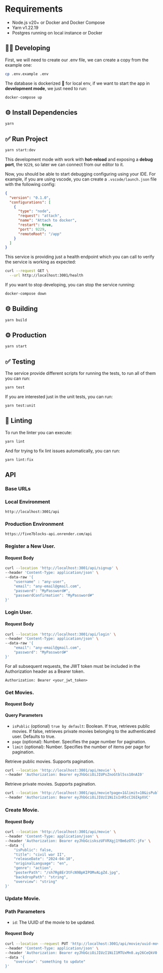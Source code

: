 # Requirements

- Node.js v20+ or Docker and Docker Compose
- Yarn v1.22.19
- Postgres running on local instance or Docker

## 🧑‍💻 Developing

First, we will need to create our .env file, we can create a copy from the example one:

```bash
cp .env.example .env
```

The database is dockerized 🐳 for local env, if we want to start the app in **development mode**, we just need to run:

```bash
docker-compose up

```

## ⚙️ Install Dependencies

```bash
yarn
```

## ✅ Run Project

```bash
yarn start:dev
```

This development mode with work with **hot-reload** and exposing a **debug port**, the `9229`, so later we can connect from our editor to it.

Now, you should be able to start debugging configuring using your IDE. For example, if you are using vscode, you can create a `.vscode/launch.json` file with the following config:

```json
{
  "version": "0.1.0",
  "configurations": [
    {
      "type": "node",
      "request": "attach",
      "name": "Attach to docker",
      "restart": true,
      "port": 9229,
      "remoteRoot": "/app"
    }
  ]
}
```

This service is providing just a health endpoint which you can call to verify the service is working as expected:

```bash
curl --request GET \
  --url http://localhost:3001/health
```

If you want to stop developing, you can stop the service running:

```bash
docker-compose down
```

## ⚙️ Building

```bash
yarn build
```

## ⚙️ Production

```bash
yarn start
```

## ✅ Testing

The service provide different scripts for running the tests, to run all of them you can run:

```bash
yarn test
```

If you are interested just in the unit tests, you can run:

```bash
yarn test:unit
```

## 💅 Linting

To run the linter you can execute:

```bash
yarn lint
```

And for trying to fix lint issues automatically, you can run:

```bash
yarn lint:fix
```

## API

### Base URLs

### Local Environment

```http request
http://localhost:3001/api
```

### Production Environment

```http request
https://five7blocks-api.onrender.com/api
```

### Register a New User.

#### Request Body

```bash
curl --location 'http://localhost:3001/api/signup' \
--header 'Content-Type: application/json' \
--data-raw '{
    "username" : "any-user",
    "email": "any-email@gmail.com",
    "password": "MyPassword#",
    "passwordConfirmation": "MyPassword#"
}'
```

### Login User.

#### Request Body

```bash
curl --location 'http://localhost:3001/api/login' \
--header 'Content-Type: application/json' \
--data-raw '{
    "email": "any-email@gmail.com",
    "password": "MyPassword#"
}'
```

For all subsequent requests, the JWT token must be included in the Authorization header as a Bearer token.

```http request
Authorization: Bearer <your_jwt_token>
```

### Get Movies.

#### Request Body

#### Query Parameters

- `isPublic` (optional) `true by default`: Boolean. If true, retrieves public movies. If false, retrieves private movies belonging to the authenticated user. Defaults to true.
- `page` (optional): Number. Specifies the page number for pagination.
- `limit` (optional): Number. Specifies the number of items per page for pagination.

Retrieve public movies. Supports pagination.

```bash
curl --location 'http://localhost:3001/api/movie' \
--header 'Authorization: Bearer eyJhbGciOiJIUPsZnoGtbl5ss10nAI0'
```

Retrieve private movies. Supports pagination.

```bash
curl --location 'http://localhost:3001/api/movie?page=1&limit=10&isPublic=false' \
--header 'Authorization: Bearer eyJhbGciOiJIUzI1NiIsInR5cCI6IkpXVC'
```

### Create Movie.

#### Request Body

```bash
curl --location 'http://localhost:3001/api/movie' \
--header 'Content-Type: application/json' \
--header 'Authorization: Bearer eyJhbGciskszUFVRXgj1YBm6zOTC-jFo' \
--data '{
    "isPublic": false,
    "title": "civil war II",
    "releaseDate": "2024-04-10",
    "originalLanguage": "en",
    "genre": "action",
    "posterPath": "/sh7Rg8Er3tFcN9BpKIPOMvALgZd.jpg",
    "backdropPath": "string",
    "overview": "string"
}'
```

### Update Movie.

### Path Parameters

- `id`: The UUID of the movie to be updated.

#### Request Body

```bash
curl --location --request PUT 'http://localhost:3001/api/movie/uuid-movie' \
--header 'Content-Type: application/json' \
--header 'Authorization: Bearer eyJhbGciOiJIUzI1NiI1MTUxMn0.ay26CeQkV0' \
--data '{
    "overview": "something to update"
}'
```
